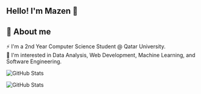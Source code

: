 ## Hello! I'm Mazen 👋
💫 About me
---
⚡ I'm a 2nd Year Computer Science Student @ Qatar University.  
💬 I'm interested in Data Analysis, Web Development, Machine Learning, and Software Engineering.

![GitHub Stats](https://github-readme-stats.vercel.app/api?username=mazenayyad&theme=highcontrast&show_icons=true&hide_border=true&count_private=true)

![GitHub Stats](https://streak-stats.demolab.com?user=mazenayyad&theme=highcontrast&hide_border=true)


<!--
**mazenayyad/mazenayyad** is a ✨ _special_ ✨ repository because its `README.md` (this file) appears on your GitHub profile.

Here are some ideas to get you started:

- 🔭 I’m currently working on ...
- 🌱 I’m currently learning ...
- 👯 I’m looking to collaborate on ...
- 🤔 I’m looking for help with ...
- 💬 Ask me about ...
- 📫 How to reach me: ...
- 😄 Pronouns: ...
- ⚡ Fun fact: ...
-->
